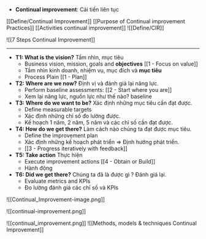 - **Continual improvement**: Cải tiến liên tục

[[Define/Continual Improvement]]
[[Purpose of Continual improvement Practices]]
[[Activities continual improvement]]
![[Define/CIR]]

![[7 Steps Continual Improvement]]


---
- **T1: What is the vision?** Tầm nhìn, mục tiêu
	- Business vision, mission, goals and **objectives** [[1 - Focus on value]]
	- Tầm nhìn kinh doanh, nhiệm vụ, mục đích và **mục tiêu** 
	- Process Plain [[1 - Plan]]
- **T2: Where are we now?** Định vị và đánh giá lại năng lực.
	- Perform baseline assessments: [[2 - Start where you are]]
	- Xem lại năng lực, nguồn lực như thế nào? baseline
- **T3: Where do we want to be?** Xác định những mục tiêu cần đạt được.
	- Define measurable targets
	- Xác định những chỉ số đo lường được.
	- Kế hoạch 1 năm, 2 năm, 5 năm và các chỉ số cần đạt được.
- **T4: How do we get there?** Làm cách nào chúng ta đạt được mục tiêu.
	- Define the improvement plan
	- Xác định những kế hoạch phát triển => Định hướng phát triển.
	- [[3 - Progress iteratively with feedback]]
- **T5: Take action** Thực hiện
	- Execute improvement actions [[4 - Obtain or Build]]
	- Hành động
- **T6: Did we get there?** Chúng ta đã là được gì ? Đánh giá lại.
	- Evaluate metrics and KPIs
	- Đo lường đánh giá các chỉ số và KPIs

![[Continual_Improvement-image.png]]

![[continual-improvement.png]]

![[continual_improvement.png]]
![[Methods, models & techniques Continual Improvement]]